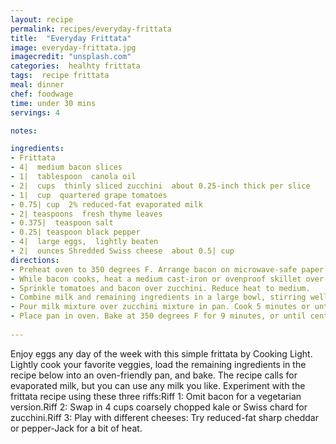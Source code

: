 ```yaml
---
layout: recipe
permalink: recipes/everyday-frittata
title:  "Everyday Frittata"
image: everyday-frittata.jpg
imagecredit: "unsplash.com"
categories:  healhty frittata
tags:  recipe frittata
meal: dinner
chef: foodwage
time: under 30 mins
servings: 4

notes:

ingredients:
- Frittata
- 4|  medium bacon slices
- 1|  tablespoon  canola oil
- 2|  cups  thinly sliced zucchini  about 0.25-inch thick per slice
- 1|  cup  quartered grape tomatoes
- 0.75| cup  2% reduced-fat evaporated milk
- 2| teaspoons  fresh thyme leaves
- 0.375|  teaspoon salt
- 0.25| teaspoon black pepper
- 4|  large eggs,  lightly beaten
- 2|  ounces Shredded Swiss cheese  about 0.5| cup
directions:
- Preheat oven to 350 degrees F. Arrange bacon on microwave-safe paper towels; cover with additional paper towels. Microwave on high for 3 minutes or until done. Crumble bacon.
- While bacon cooks, heat a medium cast-iron or ovenproof skillet over medium-high heat. Add oil to pan; swirl to coat. Add zucchini; sauté 4 minutes, stirring occasionally.
- Sprinkle tomatoes and bacon over zucchini. Reduce heat to medium.
- Combine milk and remaining ingredients in a large bowl, stirring well with a whisk or fork.
- Pour milk mixture over zucchini mixture in pan. Cook 5 minutes or until mixture is partially set.
- Place pan in oven. Bake at 350 degrees F for 9 minutes, or until center is set. Cut into 4 wedges.
    
---
```

Enjoy eggs any day of the week with this simple frittata by Cooking Light. Lightly cook your favorite veggies, load the remaining ingredients in the recipe below into an oven-friendly pan, and bake. The recipe calls for evaporated milk, but you can use any milk you like. Experiment with the frittata recipe using these three riffs:Riff 1: Omit bacon for a vegetarian version.Riff 2: Swap in 4 cups coarsely chopped kale or Swiss chard for zucchini.Riff 3: Play with different cheeses: Try reduced-fat sharp cheddar or pepper-Jack for a bit of heat.